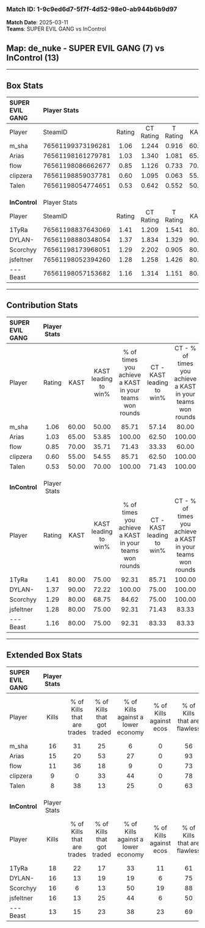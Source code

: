### Match ID: 1-9c9ed6d7-5f7f-4d52-98e0-ab944b6b9d97  
**Match Date**: 2025-03-11  
**Teams**: SUPER EVIL GANG vs InControl  

## **Map**: de_nuke - SUPER EVIL GANG (7) vs InControl (13)  
---  

## Box Stats  

| **SUPER EVIL GANG** | Player Stats      |        |           |          |       |      |       |         |        |      |     |
| :- | :- | :-: | :-: | :-: | :-: | :-: | :-: | :-: | :-: | :-: | :-: |
| Player              | SteamID           | Rating | CT Rating | T Rating | KAST  | ADR  | Kills | Assists | Deaths | K/D  | HS% |
| m_sha               | 76561199373196281 |  1.06  |   1.244   |  0.916   | 60.00 | 85.3 |  16   |    4    |   16   | 1.00 | 62  |
| Arias               | 76561198161279781 |  1.03  |   1.340   |  1.081   | 65.00 | 94.9 |  15   |    4    |   18   | 0.83 | 86  |
| flow                | 76561198086662677 |  0.85  |   1.126   |  0.733   | 70.00 | 57.2 |  11   |    4    |   15   | 0.73 | 36  |
| clipzera            | 76561198859037781 |  0.60  |   1.095   |  0.063   | 55.00 | 47.3 |   9   |    5    |   16   | 0.56 | 44  |
| Talen               | 76561198054774651 |  0.53  |   0.642   |  0.552   | 50.00 | 43.4 |   8   |    3    |   15   | 0.53 | 62  |
|                     |                   |        |           |          |       |      |       |         |        |      |     |
|                     |                   |        |           |          |       |      |       |         |        |      |     |
|                     |                   |        |           |          |       |      |       |         |        |      |     |
| **InControl**       | Player Stats      |        |           |          |       |      |       |         |        |      |     |
| Player              | SteamID           | Rating | CT Rating | T Rating | KAST  | ADR  | Kills | Assists | Deaths | K/D  | HS% |
| 1TyRa               | 76561198837643069 |  1.41  |   1.209   |  1.541   | 80.00 | 97.3 |  18   |    4    |   13   | 1.38 | 72  |
| DYLAN-              | 76561198880348054 |  1.37  |   1.834   |  1.329   | 90.00 | 79.9 |  16   |    5    |   12   | 1.33 | 75  |
| Scorchyy            | 76561198173968051 |  1.29  |   2.202   |  0.905   | 80.00 | 72.6 |  16   |    3    |   11   | 1.45 | 43  |
| jsfeltner           | 76561198052394260 |  1.28  |   1.258   |  1.426   | 80.00 | 85.2 |  16   |    3    |   13   | 1.23 | 75  |
| ---Beast            | 76561198057153682 |  1.16  |   1.314   |  1.151   | 80.00 | 76.2 |  13   |    1    |   11   | 1.18 | 53  |
---  

## Contribution Stats  

| **SUPER EVIL GANG** | Player Stats |       |                      |                                                        |                           |                                                             |                          |                                                            |
| :- | :-: | :-: | :-: | :-: | :-: | :-: | :-: | :-: |
| Player              |    Rating    | KAST  | KAST leading to win% | % of times you achieve a KAST in your teams won rounds | CT - KAST leading to win% | CT - % of times you achieve a KAST in your teams won rounds | T - KAST leading to win% | T - % of times you achieve a KAST in your teams won rounds |
| m_sha               |     1.06     | 60.00 |        50.00         |                         85.71                          |           57.14           |                            80.00                            |          40.00           |                           100.00                           |
| Arias               |     1.03     | 65.00 |        53.85         |                         100.00                         |           62.50           |                           100.00                            |          40.00           |                           100.00                           |
| flow                |     0.85     | 70.00 |        35.71         |                         71.43                          |           33.33           |                            60.00                            |          40.00           |                           100.00                           |
| clipzera            |     0.60     | 55.00 |        54.55         |                         85.71                          |           62.50           |                           100.00                            |          33.33           |                           50.00                            |
| Talen               |     0.53     | 50.00 |        70.00         |                         100.00                         |           71.43           |                           100.00                            |          66.67           |                           100.00                           |
|                     |              |       |                      |                                                        |                           |                                                             |                          |                                                            |
|                     |              |       |                      |                                                        |                           |                                                             |                          |                                                            |
|                     |              |       |                      |                                                        |                           |                                                             |                          |                                                            |
| **InControl**       | Player Stats |       |                      |                                                        |                           |                                                             |                          |                                                            |
| Player              |    Rating    | KAST  | KAST leading to win% | % of times you achieve a KAST in your teams won rounds | CT - KAST leading to win% | CT - % of times you achieve a KAST in your teams won rounds | T - KAST leading to win% | T - % of times you achieve a KAST in your teams won rounds |
| 1TyRa               |     1.41     | 80.00 |        75.00         |                         92.31                          |           85.71           |                           100.00                            |          66.67           |                           85.71                            |
| DYLAN-              |     1.37     | 90.00 |        72.22         |                         100.00                         |           75.00           |                           100.00                            |          70.00           |                           100.00                           |
| Scorchyy            |     1.29     | 80.00 |        68.75         |                         84.62                          |           75.00           |                           100.00                            |          62.50           |                           71.43                            |
| jsfeltner           |     1.28     | 80.00 |        75.00         |                         92.31                          |           71.43           |                            83.33                            |          77.78           |                           100.00                           |
| ---Beast            |     1.16     | 80.00 |        75.00         |                         92.31                          |           83.33           |                            83.33                            |          70.00           |                           100.00                           |
---  

## Extended Box Stats  

| **SUPER EVIL GANG** | Player Stats |                            |                            |                                    |                         |                              |                                 |        |                             |                                     |                          |                               |                            |
| :- | :-: | :-: | :-: | :-: | :-: | :-: | :-: | :-: | :-: | :-: | :-: | :-: | :-: |
| Player              |    Kills     | % of Kills that are trades | % of Kills that got traded | % of Kills against a lower economy | % of Kills against ecos | % of Kills that are flawless | % of Kills that are close duels | Deaths | % of Deaths that get traded | % of Deaths against a lower economy | % of Deaths against ecos | % of Deaths that are flawless | % of Deaths that are close |
| m_sha               |      16      |             31             |             25             |                 6                  |            0            |              56              |                0                |   16   |             13              |                  6                  |            0             |              50               |             6              |
| Arias               |      15      |             20             |             53             |                 27                 |            0            |              93              |                7                |   18   |             22              |                 17                  |            0             |              83               |             11             |
| flow                |      11      |             36             |             18             |                 9                  |            0            |              73              |                0                |   15   |             27              |                 13                  |            0             |              80               |             0              |
| clipzera            |      9       |             0              |             33             |                 44                 |            0            |              78              |                0                |   16   |             19              |                 19                  |            0             |              63               |             6              |
| Talen               |      8       |             38             |             13             |                 25                 |            0            |              63              |                0                |   15   |             20              |                  7                  |            0             |              67               |             0              |
|                     |              |                            |                            |                                    |                         |                              |                                 |        |                             |                                     |                          |                               |                            |
|                     |              |                            |                            |                                    |                         |                              |                                 |        |                             |                                     |                          |                               |                            |
|                     |              |                            |                            |                                    |                         |                              |                                 |        |                             |                                     |                          |                               |                            |
| **InControl**       | Player Stats |                            |                            |                                    |                         |                              |                                 |        |                             |                                     |                          |                               |                            |
| Player              |    Kills     | % of Kills that are trades | % of Kills that got traded | % of Kills against a lower economy | % of Kills against ecos | % of Kills that are flawless | % of Kills that are close duels | Deaths | % of Deaths that get traded | % of Deaths against a lower economy | % of Deaths against ecos | % of Deaths that are flawless | % of Deaths that are close |
| 1TyRa               |      18      |             22             |             17             |                 33                 |           11            |              61              |               11                |   13   |              0              |                  8                  |            0             |              85               |             0              |
| DYLAN-              |      16      |             13             |             19             |                 19                 |            6            |              75              |                0                |   12   |             50              |                  8                  |            0             |              75               |             0              |
| Scorchyy            |      16      |             6              |             13             |                 50                 |           19            |              88              |                0                |   11   |             45              |                  0                  |            0             |              55               |             0              |
| jsfeltner           |      16      |             13             |             25             |                 44                 |            6            |              50              |                6                |   13   |             23              |                 15                  |            8             |              77               |             0              |
| ---Beast            |      13      |             15             |             23             |                 38                 |           23            |              69              |                8                |   11   |             27              |                 18                  |            0             |              64               |             9              |

